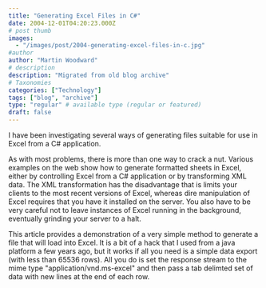 ```yaml
---
title: "Generating Excel Files in C#"
date: 2004-12-01T04:20:23.000Z
# post thumb
images:
  - "/images/post/2004-generating-excel-files-in-c.jpg"
#author
author: "Martin Woodward"
# description
description: "Migrated from old blog archive"
# Taxonomies
categories: ["Technology"]
tags: ["blog", "archive"]
type: "regular" # available type (regular or featured)
draft: false
---
```


I have been investigating several ways of generating files suitable for use in Excel from a C# application.   

As with most problems, there is more than one way to crack a nut.  Various examples on the web show how to generate formatted sheets in Excel, either by controlling Excel from a C# application or by transforming  XML data.  The XML transformation has the disadvantage that is limits your clients to the most recent versions of Excel, whereas dire manipulation of Excel requires that you have it installed on the server.  You also have to be very careful not to leave instances of Excel running in the background, eventually grinding your server to a halt.

This article provides a demonstration of a very simple method to generate a file that will load into Excel.  It is a bit of a hack that I used from a java platform a few years ago, but it works if all you need is a simple data export (with less than 65536 rows).  All you do is set the response stream to the mime type "application/vnd.ms-excel" and then pass a tab delimted set of data with new lines at the end of each row.